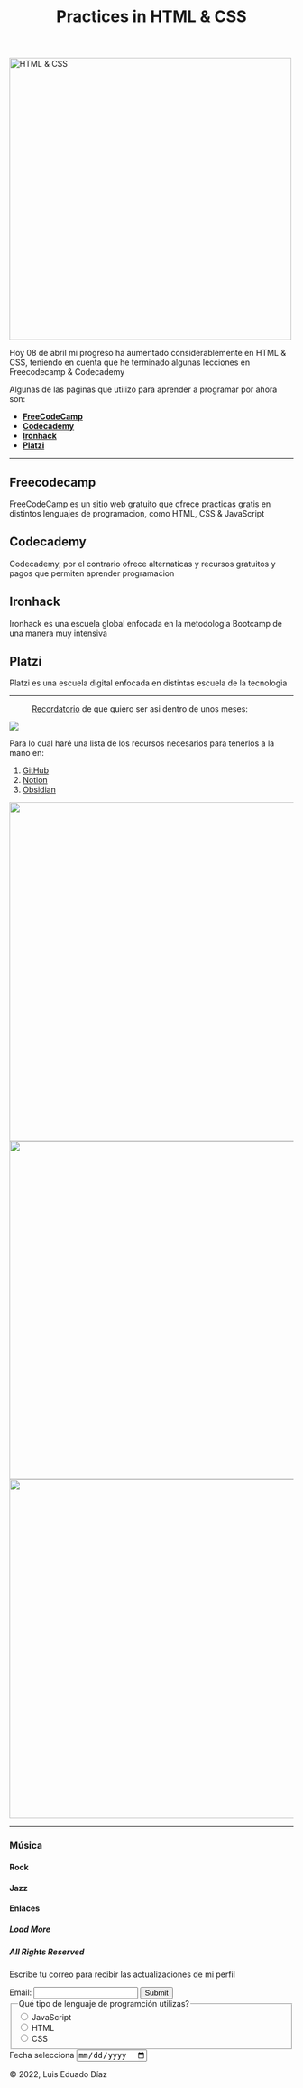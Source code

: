 <!DOCTYPE html>
<html lang="en-US">
  <head>
      <meta charset="UTF-8">
      <title><strong>Practices in HTML & CSS</strong></title>
      <link href="style.css" type="text/css" rel="stylesheet">
  </head>
  <main>
    <body>
      <header>
        <h1><strong>Practices in HTML & CSS</strong></h1>
      </header>
      <div>
        <img class="imagen-cambios" src="https://www.htmlandcssbook.com/images/slideshow-home/triplicate.jpg"  width="500" alt="HTML & CSS">
      </div>
      <section class="primer-parrafo">
        <article>
          <p>Hoy 08 de abril mi progreso ha aumentado considerablemente en HTML & CSS, teniendo en cuenta que he terminado algunas lecciones en Freecodecamp & Codecademy</p>
        </article>
      </section>
      <section class="segundo-parrafo">
        <article>
          <p>Algunas de las paginas que utilizo para aprender a programar por ahora son:</p>
        </article>
      </section>
      <nav>
        <ul>
          <li><a href="#freecodecamp" class="links"><strong>FreeCodeCamp</strong></a></li>
          <li><a href="#codecademy" class="links"><strong>Codecademy</strong></a></li>
          <li><a href="#ironhack" class="links"><strong>Ironhack</strong></a></li>
          <li><a href="#platzi" class="links"><strong>Platzi</strong></a></li>
        </ul>
      </nav>
      <hr>
      <section id="freecodecamp">
        <h2><strong>Freecodecamp</strong></h2>
          <article>
            <p>FreeCodeCamp es un sitio web gratuito que ofrece practicas gratis en distintos lenguajes de programacion, como HTML, CSS & JavaScript</p>
          </article>
      </section>
      <section id="codecademy">
        <h2><strong>Codecademy</strong></h2>
          <article>
            <p>Codecademy, por el contrario ofrece alternaticas y recursos gratuitos y pagos que permiten aprender programacion</p>
          </article>
      </section>
      <section id="ironhack">
        <h2><strong>Ironhack</strong></h2>
          <article>
            <p>Ironhack es una escuela global enfocada en la metodologia Bootcamp de una manera muy intensiva</p>
          </article>
      </section>
      <section id="platzi">
        <h2><strong>Platzi</strong></h2>
          <article>
            <p>Platzi es una escuela digital enfocada en distintas escuela de la tecnologia</p>
          </article>
      </section>
      <hr>
    <section class="tercer-parrafo">
      <figure>
        <figcaption><u>Recordatorio</u> de que quiero ser asi dentro de unos meses:</figcaption>
      </figure>
    </section>
      <a href="https://twitter.com/nateliason/status/1505207670789353472?s=20&t=wt18qsNwQRdKL4D2NXe9Ng" target="_blank"><img src="https://pbs.twimg.com/media/FOOSUsJXwAkvjGS?format=jpg&name=medium"></a>
        <article class="fondo-parrafo">
          <p>Para lo cual haré una lista de los recursos necesarios para tenerlos a la mano en:</p>
    <nav>
      <ol>
        <li><a href="#github">GitHub</a></li>
        <li><a href="#notion">Notion</a></li>
        <li><a href="#obsidian">Obsidian</a></li>
      </ol>
    </nav>
    </article>
      <section>
        <img src="https://kinsta.com/es/wp-content/uploads/sites/8/2018/05/qu%C3%A9-es-github-1.png" width="600">
      </section>
      <section>
        <img src="https://encrypted-tbn0.gstatic.com/images?q=tbn:ANd9GcSAa7Rm2qg6nqv-I18u0Kyk5Hu4yb9BWs-xixvf-X3sk-IFC1W4I9DIQJVbDpmM7CI4qLM&usqp=CAU" width="600">
      </section>
      <section>
        <img src="https://windows-cdn.softpedia.com/screenshots/Obsidian-app_1.png" width="600">
      </section>
      <hr>
    <article class="caja blue-box">
      <h3 class="snippet-text">Música</h3>
      <h4 class="caja blanco-box">Rock</h4>
      <h4 class="caja yellow-box">Jazz</h4>
    </article>
    <article class="box white-box">
      <h4 class="snippet-text">Enlaces</h4>
      <h5 class="box black-box">Load More</h5>
      <h5 class="box black-box">All Rights Reserved</h5>
    </article>
      <form>
        <p>Escribe tu correo para recibir las actualizaciones de mi perfil</p>
        <label>Email:</label>
          <input type="text" id="email" name="email">
          <input type="submit" id="submit" name="submit">
        <fieldset>
          <legend>Qué tipo de lenguaje de programción utilizas?</legend>
          <input id="js" type="radio" name="levels" value="js">
          <label for="js">JavaScript</label><br>
          <input id="html" type="radio" name="levels" value="html">
          <label for="html">HTML</label><br>
          <input id="css" type="radio" name="levels" value="css">
          <label for="css">CSS</label><br>
          </fieldset>
<label for="pickdate">Fecha selecciona</label>
<input type="date" id="pickdate" name="date">
      </form>
        <footer>&copy; 2022, Luis Eduado Díaz</footer>
      </body>
    </main>
  </html>
